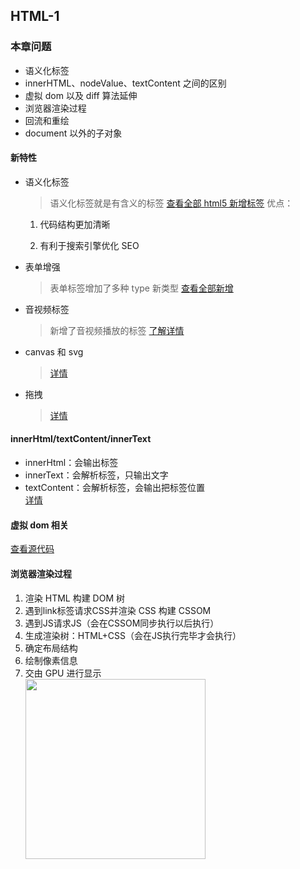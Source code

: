 ## HTML-1

### 本章问题

- 语义化标签
- innerHTML、nodeValue、textContent 之间的区别
- 虚拟 dom 以及 diff 算法延伸
- 浏览器渲染过程
- 回流和重绘
- document 以外的子对象

#### 新特性

- 语义化标签

  > 语义化标签就是有含义的标签 [查看全部 html5 新增标签](https://blog.csdn.net/qq_60497930/article/details/127415447)
  > 优点：

  1. 代码结构更加清晰

  2. 有利于搜索引擎优化 SEO

- 表单增强
  > 表单标签增加了多种 type 新类型 [查看全部新增](https://www.ngui.cc/zz/1646448.html?action=onClick)
- 音视频标签
  > 新增了音视频播放的标签 [了解详情](https://blog.csdn.net/weixin_49346755/article/details/127126770)
- canvas 和 svg
  > [详情](https://www.jianshu.com/p/7bb4896be61c?utm_medium=timeline&utm_source=oschina-app)
- 拖拽
  > [详情](https://www.runoob.com/html/html5-draganddrop.html)

#### innerHtml/textContent/innerText

- innerHtml：会输出标签
- innerText：会解析标签，只输出文字
- textContent：会解析标签，会输出把标签位置  
  [详情](https://jingyan.baidu.com/article/6b1823090f8c1bfa59e1596a.html)

#### 虚拟 dom 相关

[查看源代码](./[⭐⭐⭐⭐]-diff算法详解.md)

#### 浏览器渲染过程

1. 渲染 HTML 构建 DOM 树
2. 遇到link标签请求CSS并渲染 CSS 构建 CSSOM
3. 遇到JS请求JS（会在CSSOM同步执行以后执行）
4. 生成渲染树：HTML+CSS（会在JS执行完毕才会执行）
5. 确定布局结构
6. 绘制像素信息
7. 交由 GPU 进行显示
   <br/>
   <img style="width:30vw" src="http://24k.live/common/github/html/cssom.png" />
